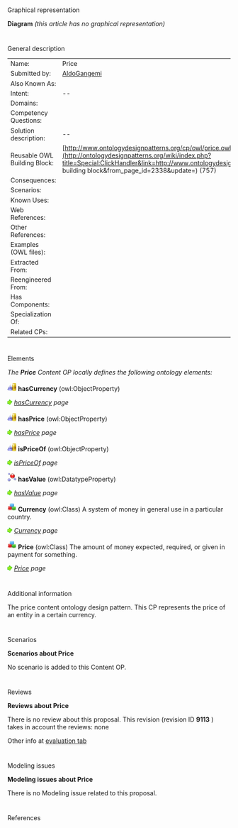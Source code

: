 # 

 Graphical representation



__Diagram__ 
_(this article has no graphical representation)_ 




# 

 General description




|  |  |
| --- | --- |
|  Name:  |  Price  |
|  Submitted by:  | [AldoGangemi](../User/AldoGangemi.md "User:AldoGangemi")  |
|  Also Known As:  |  |
|  Intent:  |  --  |
|  Domains:  |  |
|  Competency Questions:  |  |
|  Solution description:  |  --  |
|  Reusable OWL Building Block:  | [http://www.ontologydesignpatterns.org/cp/owl/price.owl](http://ontologydesignpatterns.org/wiki/index.php?title=Special:ClickHandler&link=http://www.ontologydesignpatterns.org/cp/owl/price.owl&message=OWL building block&from_page_id=2338&update=)  (757)  |
|  Consequences:  |  |
|  Scenarios:  |  |
|  Known Uses:  |  |
|  Web References:  |  |
|  Other References:  |  |
|  Examples (OWL files):  |  |
|  Extracted From:  |  |
|  Reengineered From:  |  |
|  Has Components:  |  |
|  Specialization Of:  |  |
|  Related CPs:  |  |



  





# 

 Elements



_The
 __Price__ 
 Content OP locally defines the following ontology elements:_ 





[![ObjectProperty](./20px-ObjectProperty.gif)](../Image/ObjectProperty.gif.md "ObjectProperty")
__hasCurrency__ 
 (owl:ObjectProperty)
 
[![](./11px-ArrowRight.gif)](../Image/ArrowRight.gif.md "ArrowRight.gif")
_[hasCurrency](./Price/hasCurrency.md "Submissions:Price/hasCurrency") 
 page_ 



[![ObjectProperty](./20px-ObjectProperty.gif)](../Image/ObjectProperty.gif.md "ObjectProperty")
__hasPrice__ 
 (owl:ObjectProperty)
 
[![](./11px-ArrowRight.gif)](../Image/ArrowRight.gif.md "ArrowRight.gif")
_[hasPrice](./Price/hasPrice.md "Submissions:Price/hasPrice") 
 page_ 



[![ObjectProperty](./20px-ObjectProperty.gif)](../Image/ObjectProperty.gif.md "ObjectProperty")
__isPriceOf__ 
 (owl:ObjectProperty)
 
[![](./11px-ArrowRight.gif)](../Image/ArrowRight.gif.md "ArrowRight.gif")
_[isPriceOf](./Price/isPriceOf.md "Submissions:Price/isPriceOf") 
 page_ 



[![DatatypeProperty](./20px-DatatypeProperty.gif)](../Image/DatatypeProperty.gif.md "DatatypeProperty")
__hasValue__ 
 (owl:DatatypeProperty)
 
[![](./11px-ArrowRight.gif)](../Image/ArrowRight.gif.md "ArrowRight.gif")
_[hasValue](./Price/hasValue.md "Submissions:Price/hasValue") 
 page_ 



[![Class](./20px-Class.gif)](../Image/Class.gif.md "Class")
__Currency__ 
 (owl:Class) A system of money in general use in a particular country.
 
[![](./11px-ArrowRight.gif)](../Image/ArrowRight.gif.md "ArrowRight.gif")
_[Currency](./Price/Currency.md "Submissions:Price/Currency") 
 page_ 



[![Class](./20px-Class.gif)](../Image/Class.gif.md "Class")
__Price__ 
 (owl:Class) The amount of money expected, required, or given in payment for something.
 
[![](./11px-ArrowRight.gif)](../Image/ArrowRight.gif.md "ArrowRight.gif")
_[Price](./Price.md "Submissions:Price/Price") 
 page_ 


# 

 Additional information



 The price content ontology design pattern. This CP represents the price of an entity in a certain currency.
 



# 

 Scenarios




__Scenarios about Price__ 


 No scenario is added to this Content OP.
 




# 

 Reviews




__Reviews about Price__ 


 There is no review about this proposal.
This revision (revision ID
 __9113__ 
 ) takes in account the reviews: none
 



 Other info at
 [evaluation tab](http://ontologydesignpatterns.org/wiki/index.php?title=Submissions:Price&action=evaluation "http://ontologydesignpatterns.org/wiki/index.php?title=Submissions:Price&action=evaluation") 





  





# 

 Modeling issues




__Modeling issues about Price__ 


 There is no Modeling issue related to this proposal.
 




  





# 

 References